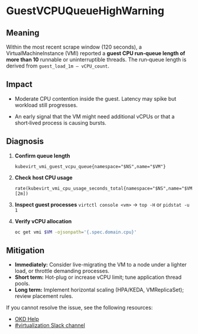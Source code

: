 # GuestVCPUQueueHighWarning

## Meaning

Within the most recent scrape window (120 seconds), a VirtualMachineInstance
(VMI) reported a **guest CPU run‑queue length of more than 10** runnable or
uninterruptible threads. The run‑queue length is derived from
`guest_load_1m – vCPU_count`.

## Impact

* Moderate CPU contention inside the guest. Latency may spike but workload still
progresses.

* An early signal that the VM might need additional vCPUs or that a short‑lived
process is causing bursts.

## Diagnosis

1. **Confirm queue length**
   ```promql
   kubevirt_vmi_guest_vcpu_queue{namespace="$NS",name="$VM"}
   ```

2. **Check host CPU usage**
   ```promql
   rate(kubevirt_vmi_cpu_usage_seconds_total{namespace="$NS",name="$VM"}[2m])
   ```

3. **Inspect guest processes**
   `virtctl console <vm>` → `top -H` or `pidstat -u 1`

4. **Verify vCPU allocation**
   ```bash
   oc get vmi $VM -ojsonpath='{.spec.domain.cpu}'
   ```

## Mitigation

* **Immediately:** Consider live-migrating the VM to a node under a lighter load,
or throttle demanding processes.
* **Short term:** Hot-plug or increase vCPU limit; tune application thread pools.
* **Long term:** Implement horizontal scaling (HPA/KEDA, VMReplicaSet);
review placement rules.

<!--USstart-->
If you cannot resolve the issue, see the following resources:

- [OKD Help](https://www.okd.io/help/)
- [#virtualization Slack channel](
  https://kubernetes.slack.com/channels/virtualization)
<!--USend-->

<!--DS: If you cannot resolve the issue, log in to the
[Customer Portal](https://access.redhat.com) and open a support case,
attaching the artifacts gathered during the diagnosis procedure.-->
